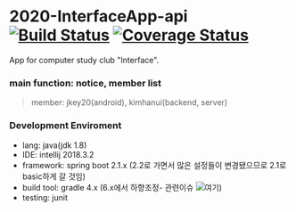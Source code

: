 # 2020-InterfaceApp-api  [![Build Status](https://travis-ci.com/kimhanui/2020-InterfaceApp-api.svg?branch=dev)](https://travis-ci.com/kimhanui/2020-InterfaceApp-api) [![Coverage Status](https://coveralls.io/repos/github/kimhanui/2020-InterfaceApp-api/badge.svg)](https://coveralls.io/github/kimhanui/2020-InterfaceApp-api)
App for computer study club "Interface".
### main function: notice, member list
> member: jkey20(android), kimhanui(backend, server)

### Development Enviroment
- lang: java(jdk 1.8)
- IDE: intellij 2018.3.2
- framework: spring boot 2.1.x (2.2로 가면서 많은 설정들이 변경됐으므로 2.1로 basic하게 갈 것임)  
- build tool: gradle 4.x (6.x에서 하향조정- 관련이슈 ![여기](https://github.com/kimhanui/2020-InterfaceApp-api/issues/1#issue-672857407))
- testing: junit
